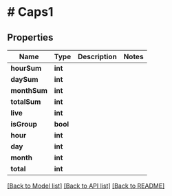 # # Caps1

## Properties

Name | Type | Description | Notes
------------ | ------------- | ------------- | -------------
**hourSum** | **int** |  |
**daySum** | **int** |  |
**monthSum** | **int** |  |
**totalSum** | **int** |  |
**live** | **int** |  |
**isGroup** | **bool** |  |
**hour** | **int** |  |
**day** | **int** |  |
**month** | **int** |  |
**total** | **int** |  |

[[Back to Model list]](../../README.md#models) [[Back to API list]](../../README.md#endpoints) [[Back to README]](../../README.md)
